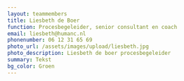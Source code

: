 ```yaml
---
layout: teammembers
title: Liesbeth de Boer
function: Procesbegeleider, senior consultant en coach
email: liesbeth@humanc.nl
phonenumber: 06 12 31 65 69
photo_url: /assets/images/upload/liesbeth.jpg
photo_description: Liesbeth de boer procesbegeleider
summary: T﻿ekst
bg_color: Groen
---
```

